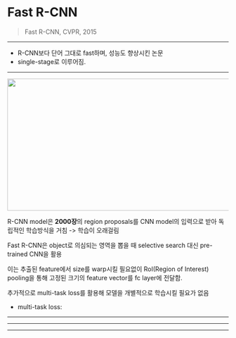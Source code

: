 # Fast R-CNN
> Fast R-CNN, CVPR, 2015
---
* R-CNN보다 단어 그대로 fast하며, 성능도 향상시킨 논문
* single-stage로 이루어짐.

---
<img src="https://github.com/mingii4922/object-detection/assets/79297596/c47bbdb7-afde-4b1a-94d9-792fbed69789" width="600" height="300">

R-CNN model은 **2000장**의 region proposals를 CNN model의 입력으로 받아 독립적인 학습방식을 거침 -> 학습이 오래걸림

Fast R-CNN은 object로 의심되는 영역을 뽑을 때 selective search 대신 pre-trained CNN을 활용

이는 추출된 feature에서 size를 warp시킬 필요없이 RoI(Region of Interest) pooling을 통해 고정된 크기의 feature vector를 fc layer에 전달함.

추가적으로 multi-task loss를 활용해 모델을 개별적으로 학습시킬 필요가 없음

 * multi-task loss:
---

---

---
